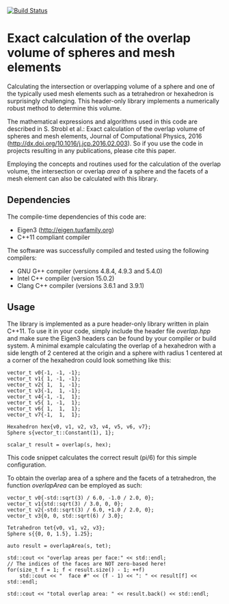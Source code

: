 [![Build Status](https://travis-ci.org/severinstrobl/overlap.svg?branch=testing)](https://travis-ci.org/severinstrobl/overlap)

# Exact calculation of the overlap volume of spheres and mesh elements

Calculating the intersection or overlapping volume of a sphere and one of the
typically used mesh elements such as a tetrahedron or hexahedron is
surprisingly challenging. This header-only library implements a numerically
robust method to determine this volume.

The mathematical expressions and algorithms used in this code are described in
S. Strobl et al.: Exact calculation of the overlap volume of spheres and mesh
elements, Journal of Computational Physics, 2016
(http://dx.doi.org/10.1016/j.jcp.2016.02.003). So if you use the code in
projects resulting in any publications, please cite this paper.

Employing the concepts and routines used for the calculation of the overlap
volume, the intersection or overlap *area* of a sphere and the facets of a mesh
element can also be calculated with this library.

## Dependencies

The compile-time dependencies of this code are:
- Eigen3 (http://eigen.tuxfamily.org)
- C++11 compliant compiler

The software was successfully compiled and tested using the following
compilers:
- GNU G++ compiler (versions 4.8.4, 4.9.3 and 5.4.0)
- Intel C++ compiler (version 15.0.2)
- Clang C++ compiler (versions 3.6.1 and 3.9.1)

## Usage

The library is implemented as a pure header-only library written in plain
C++11. To use it in your code, simply include the header file *overlap.hpp* and
make sure the Eigen3 headers can be found by your compiler or build system.  A
minimal example calculating the overlap of a hexahedron with a side length of 2
centered at the origin and a sphere with radius 1 centered at a corner of the
hexahedron could look something like this:
```
vector_t v0{-1, -1, -1};
vector_t v1{ 1, -1, -1};
vector_t v2{ 1,  1, -1};
vector_t v3{-1,  1, -1};
vector_t v4{-1, -1,  1};
vector_t v5{ 1, -1,  1};
vector_t v6{ 1,  1,  1};
vector_t v7{-1,  1,  1};

Hexahedron hex{v0, v1, v2, v3, v4, v5, v6, v7};
Sphere s{vector_t::Constant(1), 1};

scalar_t result = overlap(s, hex);
```
This code snippet calculates the correct result (pi/6) for this simple
configuration.

To obtain the overlap area of a sphere and the facets of a tetrahedron, the
function *overlapArea* can be employed as such:
```
vector_t v0{-std::sqrt(3) / 6.0, -1.0 / 2.0, 0};
vector_t v1{std::sqrt(3) / 3.0, 0, 0};
vector_t v2{-std::sqrt(3) / 6.0, +1.0 / 2.0, 0};
vector_t v3{0, 0, std::sqrt(6) / 3.0};

Tetrahedron tet{v0, v1, v2, v3};
Sphere s{{0, 0, 1.5}, 1.25};

auto result = overlapArea(s, tet);

std::cout << "overlap areas per face:" << std::endl;
// The indices of the faces are NOT zero-based here!
for(size_t f = 1; f < result.size() - 1; ++f)
    std::cout << "  face #" << (f - 1) << ": " << result[f] << std::endl;

std::cout << "total overlap area: " << result.back() << std::endl;
```
